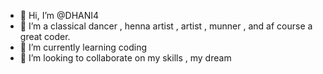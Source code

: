- 👋 Hi, I’m @DHANI4
- 👀 I’m a classical dancer , henna artist , artist , munner , and af course a great coder.
- 🌱 I’m currently learning coding
- 💞️ I’m looking to collaborate on my skills , my dream 

<!---
DHANI4/DHANI4 is a ✨ special ✨ repository because its `README.md` (this file) appears on your GitHub profile.
You can click the Preview link to take a look at your changes.
--->
